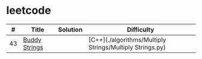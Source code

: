 # leetcode
| # | Title | Solution | Difficulty |
|---| ----- | -------- | ---------- |
|43|[Buddy Strings](https://leetcode.com/problems/multiply-strings/description/) | | [C++](./algorithms/Multiply Strings/Multiply Strings.py)|Medium|
